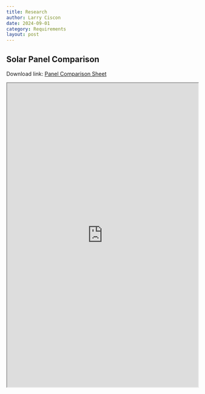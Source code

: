 ```yaml
---
title: Research
author: Larry Ciscon
date: 2024-09-01
category: Requirements
layout: post
---
```


## Solar Panel Comparison 

Download link: [Panel Comparison Sheet](/MartianRoadtrip/assets/data/MRTPanelComparisonV1.xlsx)

<iframe id="myiframe" src="https://docs.google.com/spreadsheets/d/1M5IJVRTROWh_3QEKrtYobHRLmliWI0lsE_ikpGsXghs/pubhtml?widget=true&amp;headers=false"></iframe>
<style>
   #myiframe {
      width: 100%;
      height: 800px;
   }
</style>




